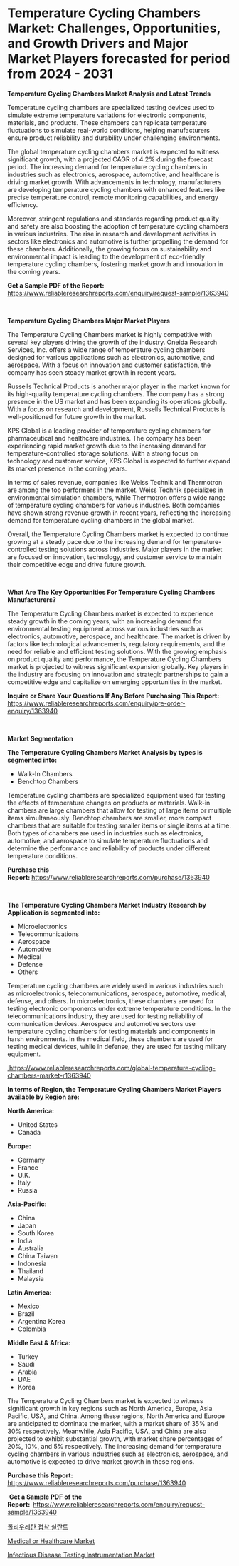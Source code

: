 <p><h1>Temperature Cycling Chambers Market: Challenges, Opportunities, and Growth Drivers and Major Market Players forecasted for period from 2024 - 2031</h1></p><p><strong>Temperature Cycling Chambers Market Analysis and Latest Trends</strong></p>
<p><p>Temperature cycling chambers are specialized testing devices used to simulate extreme temperature variations for electronic components, materials, and products. These chambers can replicate temperature fluctuations to simulate real-world conditions, helping manufacturers ensure product reliability and durability under challenging environments.</p><p>The global temperature cycling chambers market is expected to witness significant growth, with a projected CAGR of 4.2% during the forecast period. The increasing demand for temperature cycling chambers in industries such as electronics, aerospace, automotive, and healthcare is driving market growth. With advancements in technology, manufacturers are developing temperature cycling chambers with enhanced features like precise temperature control, remote monitoring capabilities, and energy efficiency.</p><p>Moreover, stringent regulations and standards regarding product quality and safety are also boosting the adoption of temperature cycling chambers in various industries. The rise in research and development activities in sectors like electronics and automotive is further propelling the demand for these chambers. Additionally, the growing focus on sustainability and environmental impact is leading to the development of eco-friendly temperature cycling chambers, fostering market growth and innovation in the coming years.</p></p>
<p><strong>Get a Sample PDF of the Report:&nbsp;</strong> <a href="https://www.reliableresearchreports.com/enquiry/request-sample/1363940">https://www.reliableresearchreports.com/enquiry/request-sample/1363940</a></p>
<p>&nbsp;</p>
<p><strong>Temperature Cycling Chambers Major Market Players</strong></p>
<p><p>The Temperature Cycling Chambers market is highly competitive with several key players driving the growth of the industry. Oneida Research Services, Inc. offers a wide range of temperature cycling chambers designed for various applications such as electronics, automotive, and aerospace. With a focus on innovation and customer satisfaction, the company has seen steady market growth in recent years. </p><p>Russells Technical Products is another major player in the market known for its high-quality temperature cycling chambers. The company has a strong presence in the US market and has been expanding its operations globally. With a focus on research and development, Russells Technical Products is well-positioned for future growth in the market.</p><p>KPS Global is a leading provider of temperature cycling chambers for pharmaceutical and healthcare industries. The company has been experiencing rapid market growth due to the increasing demand for temperature-controlled storage solutions. With a strong focus on technology and customer service, KPS Global is expected to further expand its market presence in the coming years.</p><p>In terms of sales revenue, companies like Weiss Technik and Thermotron are among the top performers in the market. Weiss Technik specializes in environmental simulation chambers, while Thermotron offers a wide range of temperature cycling chambers for various industries. Both companies have shown strong revenue growth in recent years, reflecting the increasing demand for temperature cycling chambers in the global market.</p><p>Overall, the Temperature Cycling Chambers market is expected to continue growing at a steady pace due to the increasing demand for temperature-controlled testing solutions across industries. Major players in the market are focused on innovation, technology, and customer service to maintain their competitive edge and drive future growth.</p></p>
<p>&nbsp;</p>
<p><strong>What Are The Key Opportunities For Temperature Cycling Chambers Manufacturers?</strong></p>
<p><p>The Temperature Cycling Chambers market is expected to experience steady growth in the coming years, with an increasing demand for environmental testing equipment across various industries such as electronics, automotive, aerospace, and healthcare. The market is driven by factors like technological advancements, regulatory requirements, and the need for reliable and efficient testing solutions. With the growing emphasis on product quality and performance, the Temperature Cycling Chambers market is projected to witness significant expansion globally. Key players in the industry are focusing on innovation and strategic partnerships to gain a competitive edge and capitalize on emerging opportunities in the market.</p></p>
<p><strong>Inquire or Share Your Questions If Any Before Purchasing This Report:</strong> <a href="https://www.reliableresearchreports.com/enquiry/pre-order-enquiry/1363940">https://www.reliableresearchreports.com/enquiry/pre-order-enquiry/1363940</a></p>
<p>&nbsp;</p>
<p><strong>Market Segmentation</strong></p>
<p><strong>The Temperature Cycling Chambers Market Analysis by types is segmented into:</strong></p>
<p><ul><li>Walk-In Chambers</li><li>Benchtop Chambers</li></ul></p>
<p><p>Temperature cycling chambers are specialized equipment used for testing the effects of temperature changes on products or materials. Walk-in chambers are large chambers that allow for testing of large items or multiple items simultaneously. Benchtop chambers are smaller, more compact chambers that are suitable for testing smaller items or single items at a time. Both types of chambers are used in industries such as electronics, automotive, and aerospace to simulate temperature fluctuations and determine the performance and reliability of products under different temperature conditions.</p></p>
<p><strong>Purchase this Report:&nbsp;</strong><a href="https://www.reliableresearchreports.com/purchase/1363940">https://www.reliableresearchreports.com/purchase/1363940</a></p>
<p>&nbsp;</p>
<p><strong>The Temperature Cycling Chambers Market Industry Research by Application is segmented into:</strong></p>
<p><ul><li>Microelectronics</li><li>Telecommunications</li><li>Aerospace</li><li>Automotive</li><li>Medical</li><li>Defense</li><li>Others</li></ul></p>
<p><p>Temperature cycling chambers are widely used in various industries such as microelectronics, telecommunications, aerospace, automotive, medical, defense, and others. In microelectronics, these chambers are used for testing electronic components under extreme temperature conditions. In the telecommunications industry, they are used for testing reliability of communication devices. Aerospace and automotive sectors use temperature cycling chambers for testing materials and components in harsh environments. In the medical field, these chambers are used for testing medical devices, while in defense, they are used for testing military equipment.</p></p>
<p><a href="https://www.reliableresearchreports.com/global-temperature-cycling-chambers-market-r1363940">&nbsp;https://www.reliableresearchreports.com/global-temperature-cycling-chambers-market-r1363940</a></p>
<p><strong>In terms of Region, the Temperature Cycling Chambers Market Players available by Region are:</strong></p>
<p>
    <p> <strong> North America: </strong>
        <ul>
            <li>United States</li>
            <li>Canada</li>
        </ul>
        </p> 
    <p> <strong> Europe: </strong>
        <ul>
            <li>Germany</li>
            <li>France</li>
            <li>U.K.</li>
            <li>Italy</li>
            <li>Russia</li>
        </ul>
        </p> 
    <p> <strong> Asia-Pacific: </strong>
        <ul>
            <li>China</li>
            <li>Japan</li>
            <li>South Korea</li>
            <li>India</li>
            <li>Australia</li>
            <li>China Taiwan</li>
            <li>Indonesia</li>
            <li>Thailand</li>
            <li>Malaysia</li>
        </ul>
        </p> 
    <p> <strong> Latin America: </strong>
        <ul>
            <li>Mexico</li>
            <li>Brazil</li>
            <li>Argentina Korea</li>
            <li>Colombia</li>
        </ul>
        </p> 
    <p> <strong> Middle East & Africa: </strong>
        <ul>
            <li>Turkey</li>
            <li>Saudi</li>
            <li>Arabia</li>
            <li>UAE</li>
            <li>Korea</li>
        </ul>
    </p>
    </p>
<p><p>The Temperature Cycling Chambers market is expected to witness significant growth in key regions such as North America, Europe, Asia Pacific, USA, and China. Among these regions, North America and Europe are anticipated to dominate the market, with a market share of 35% and 30% respectively. Meanwhile, Asia Pacific, USA, and China are also projected to exhibit substantial growth, with market share percentages of 20%, 10%, and 5% respectively. The increasing demand for temperature cycling chambers in various industries such as electronics, aerospace, and automotive is expected to drive market growth in these regions.</p></p>
<p><strong>Purchase this Report: </strong><a href="https://www.reliableresearchreports.com/purchase/1363940">https://www.reliableresearchreports.com/purchase/1363940</a></p>
<p>&nbsp;<strong>Get a Sample PDF of the Report:&nbsp;&nbsp;</strong><a href="https://www.reliableresearchreports.com/enquiry/request-sample/1363940">https://www.reliableresearchreports.com/enquiry/request-sample/1363940</a></p>
<p><strong></strong></p>
<p><p><a href="https://github.com/laholand/Market-Research-Report-List-3/blob/main/869008129623.md">폴리우레탄 접착 실란트</a></p><p><a href="https://www.linkedin.com/pulse/medical-healthcare-market-size-reveals-best-marketing-channels-b0mre?trackingId=ka1wL0keqWpil2%2F7SqX1oQ%3D%3D">Medical or Healthcare Market</a></p><p><a href="https://www.linkedin.com/pulse/infectious-disease-testing-instrumentation-market-analysis-w5jxe?trackingId=rd%2BC9beG0qjApaGSAxiniw%3D%3D">Infectious Disease Testing Instrumentation Market</a></p></p>